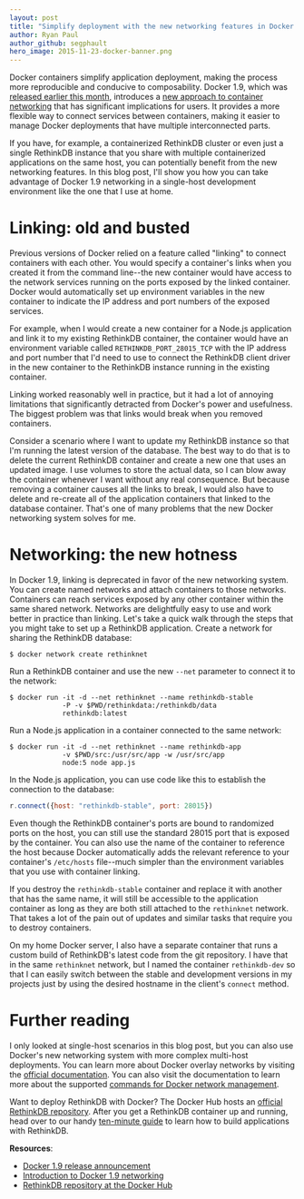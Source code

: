 ```yaml
---
layout: post
title: "Simplify deployment with the new networking features in Docker 1.9"
author: Ryan Paul
author_github: segphault
hero_image: 2015-11-23-docker-banner.png
---
```


Docker containers simplify application deployment, making the process more
reproducible and conducive to composability. Docker 1.9, which was
[released earlier this month][docker-release], introduces a
[new approach to container networking][docker-networking] that has significant
implications for users. It provides a more flexible way to connect services
between containers, making it easier to manage Docker deployments that have
multiple interconnected parts.

<!--more-->

If you have, for example, a containerized RethinkDB cluster or even just a
single RethinkDB instance that you share with multiple containerized
applications on the same host, you can potentially benefit from the new
networking features. In this blog post, I'll show you how you can take
advantage of Docker 1.9 networking in a single-host development environment
like the one that I use at home.

# Linking: old and busted

Previous versions of Docker relied on a feature called "linking" to connect
containers with each other. You would specify a container's links when you
created it from the command line--the new container would have access to the
network services running on the ports exposed by the linked container. Docker
would automatically set up environment variables in the new container to
indicate the IP address and port numbers of the exposed services.

For example, when I would create a new container for a Node.js application and
link it to my existing RethinkDB container, the container would have an
environment variable called `RETHINKDB_PORT_28015_TCP` with the IP address and
port number that I'd need to use to connect the RethinkDB client driver in the
new container to the RethinkDB instance running in the existing container.

Linking worked reasonably well in practice, but it had a lot of annoying
limitations that significantly detracted from Docker's power and usefulness.
The biggest problem was that links would break when you removed containers.

Consider a scenario where I want to update my RethinkDB instance so that I'm
running the latest version of the database. The best way to do that is to
delete the current RethinkDB container and create a new one that uses an
updated image. I use volumes to store the actual data, so I can blow away the
container whenever I want without any real consequence. But because removing a
container causes all the links to break, I would also have to delete and
re-create all of the application containers that linked to the database
container. That's one of many problems that the new Docker networking system
solves for me.

# Networking: the new hotness

In Docker 1.9, linking is deprecated in favor of the new networking system. You
can create named networks and attach containers to those networks. Containers
can reach services exposed by any other container within the same shared
network. Networks are delightfully easy to use and work better in practice than
linking. Let's take a quick walk through the steps that you might take to set
up a RethinkDB application. Create a network for sharing the RethinkDB
database:

```
$ docker network create rethinknet
```

Run a RethinkDB container and use the new `--net` parameter to connect it to
the network:

```
$ docker run -it -d --net rethinknet --name rethinkdb-stable
             -P -v $PWD/rethinkdata:/rethinkdb/data
             rethinkdb:latest
```

Run a Node.js application in a container connected to the same network:

```
$ docker run -it -d --net rethinknet --name rethinkdb-app
             -v $PWD/src:/usr/src/app -w /usr/src/app
             node:5 node app.js
```

In the Node.js application, you can use code like this to establish the
connection to the database:

```javascript
r.connect({host: "rethinkdb-stable", port: 28015})
```

Even though the RethinkDB container's ports are bound to randomized ports on
the host, you can still use the standard 28015 port that is exposed by the
container. You can also use the name of the container to reference the host
because Docker automatically adds the relevant reference to your container's
`/etc/hosts` file--much simpler than the environment variables that you use
with container linking.

If you destroy the `rethinkdb-stable` container and replace it with another
that has the same name, it will still be accessible to the application
container as long as they are both still attached to the `rethinknet` network.
That takes a lot of the pain out of updates and similar tasks that require you
to destroy containers.

On my home Docker server, I also have a separate container that runs a custom
build of RethinkDB's latest code from the git repository. I have that in the
same `rethinknet` network, but I named the container `rethinkdb-dev` so that I
can easily switch between the stable and development versions in my projects
just by using the desired hostname in the client's `connect` method.

# Further reading

I only looked at single-host scenarios in this blog post, but you can also use
Docker's new networking system with more complex multi-host deployments. You
can learn more about Docker overlay networks by visiting the
[official documentation][overlay-docs]. You can also visit the documentation
to learn more about the supported [commands for Docker network management][network-docs].

Want to deploy RethinkDB with Docker? The Docker Hub hosts an
[official RethinkDB repository][hub-repo]. After you get a RethinkDB container up and
running, head over to our handy [ten-minute guide][10-guide] to learn how to
build applications with RethinkDB.

**Resources**:

* [Docker 1.9 release announcement][docker-release]
* [Introduction to Docker 1.9 networking][docker-networking]
* [RethinkDB repository at the Docker Hub][hub-repo]

[docker-release]: https://blog.docker.com/2015/11/docker-1-9-production-ready-swarm-multi-host-networking/
[docker-networking]: http://blog.docker.com/2015/11/docker-multi-host-networking-ga/
[overlay-docs]: https://docs.docker.com/engine/userguide/networking/get-started-overlay/
[network-docs]: https://docs.docker.com/engine/userguide/networking/dockernetworks/
[hub-repo]: https://registry.hub.docker.com/_/rethinkdb/
[10-guide]: /docs/guide/javascript/
